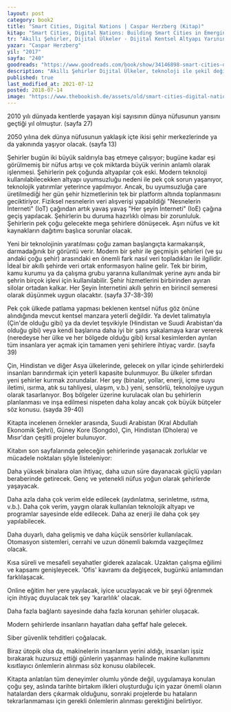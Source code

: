 ```yaml
---
layout: post  
category: book2  
title: "Smart Cities, Digital Nations | Caspar Herzberg (Kitap)"  
kitap: "Smart Cities, Digital Nations: Building Smart Cities in Emerging Countries and Beyond"  
tr: "Akıllı Şehirler, Dijital Ülkeler - Dijital Kentsel Altyapı Yarının Kalabalık Dünyasında Nasıl Daha İyi Bir Yaşam Sunabilir"  
yazar: "Caspar Herzberg"  
yil: "2017"  
sayfa: "240"  
goodreads: "https://www.goodreads.com/book/show/34146898-smart-cities-digital-nations"
description: "Akıllı Şehirler Dijital Ülkeler, teknoloji ile şekil değiştiren şehirciliği anlatan bir kitap."
published: true
last_modified_at: 2021-07-12
posted: 2018-07-14
image: "https://www.thebookish.de/assets/old/smart-cities-digital-nations.jpg"
---
```


2010 yılı dünyada kentlerde yaşayan kişi sayısının dünya nüfusunun yarısını geçtiği yıl olmuştur. (sayfa 27)  
  
2050 yılına dek dünya nüfusunun yaklaşık içte ikisi şehir merkezlerinde ya da yakınında yaşıyor olacak. (sayfa 13)  
  
Şehirler bugün iki büyük saldırıyla baş etmeye çalışıyor; bugüne kadar eşi görülmemiş bir nüfus artışı ve çok miktarda büyük verinin anlamlı olarak işlenmesi. Şehirlerin pek çoğunda altyapılar çok eski. Modern teknoloji kullanılabilecekken altyapı uyumsuzluğu nedeni ile pek çok sorun yaşanıyor, teknolojik yatırımlar yeterince yapılmıyor. Ancak, bu uyumsuzluğa çare üretilmediği her gün şehir hizmetlerinin tek bir platform altında toplanmasını geciktiriyor. Fiziksel nesnelerin veri alışverişi yapabildiği "Nesnelerin İnterneti" (IoT) çağından artık yavaş yavaş "Her şeyin İnterneti" (IoE) çağına geçiş yapılacak. Şehirlerin bu duruma hazırlıklı olması bir zorunluluk. Şehirlerin pek çoğu gelecekte mega şehirlere dönüşecek. Aşırı nüfus ve kit kaynakların dağıtımı başlıca sorunlar olacak.  
  
Yeni bir teknolojinin yaratılması çoğu zaman başlangıçta karmakarışık, darmadağınık bir görüntü verir. Modern bir şehir ile geçmişin şehirleri (ve şu andaki çoğu şehir) arasındaki en önemli fark nasıl veri topladıkları ile ilgilidir. İdeal bir akıllı şehirde veri ortak enformasyon haline gelir. Tek bir birim, kamu kurumu ya da çalışma grubu yararına kullanılmak yerine aynı anda bir şehrin birçok işlevi için kullanılabilir. Şehir hizmetlerini birbirinden ayıran silolar ortadan kalkar. Her Şeyin İnternetini akıllı şehrin en birincil semeresi olarak düşünmek uygun olacaktır. (sayfa 37-38-39)  
  
Pek çok ülkede patlama yapması beklenen kentsel nüfus göz önüne alındığında mevcut kentsel manzara yeterli değildir. Ya devlet talimatıyla (Çin'de olduğu gibi) ya da devlet teşvikiyle (Hindistan ve Suudi Arabistan'da olduğu gibi) veya kendi başlarına daha iyi bir şans yakalamaya karar vererek (neredeyse her ülke ve her bölgede olduğu gibi) kırsal kesimlerden ayrılan tüm insanlara yer açmak için tamamen yeni şehirlere ihtiyaç vardır. (sayfa 39)  
  
Çin, Hindistan ve diğer Asya ülkelerinde, gelecek on yıllar içinde şehirlerdeki insanları barındırmak için yeterli kapasite bulunmuyor. Bu ülkeler sıfırdan yeni şehirler kurmak zorundalar. Her şey (binalar, yollar, enerji, içme suyu iletimi, ısırma, atık su tahliyesi, ulaşım, v.b.) yeni, sensörlü, teknolojiye uygun olarak tasarlanıyor. Boş bölgeler üzerine kurulacak olan bu şehirlerin planlanması ve inşa edilmesi nispeten daha kolay ancak çok büyük bütçeler söz konusu. (sayda 39-40)  
  
Kitapta incelenen örnekler arasında, Suudi Arabistan (Kral Abdullah Ekonomik Şehri), Güney Kore (Songdo), Çin, Hindistan (Dholera) ve Mısır'dan çeşitli projeler bulunuyor.  
  
Kitabın son sayfalarında geleceğin şehirlerinde yaşanacak zorluklar ve mücadele noktaları şöyle listeleniyor:  
  
Daha yüksek binalara olan ihtiyaç, daha uzun süre dayanacak güçlü yapıları beraberinde getirecek. Genç ve yetenekli nüfus yoğun olarak şehirlerde yaşayacak.  
  
Daha azla daha çok verim elde edilecek (aydınlatma, serinletme, ısıtma, v.b.). Daha çok verim, yaygın olarak kullanılan teknolojik altyapı ve programlar sayesinde elde edilecek. Daha az enerji ile daha çok şey yapılabilecek.  
  
Daha duyarlı, daha gelişmiş ve daha küçük sensörler kullanılacak. Otomasyon sistemleri, cerrahi ve uzun dönemli bakımda vazgeçilmez olacak.  
  
Kısa süreli ve mesafeli seyahatler giderek azalacak. Uzaktan çalışma eğilimi ve kapsamı genişleyecek. 'Ofis' kavramı da değişecek, bugünkü anlamından farklılaşacak.  
  
Online eğitim her yere yayılacak, iyice ucuzlayacak ve bir şeyi öğrenmek için ihtiyaç duyulacak tek şey 'kararlılık' olacak.  
  
Daha fazla bağlantı sayesinde daha fazla korunan şehirler oluşacak.  
  
Modern şehirlerde insanların hayatları daha şeffaf hale gelecek.  
  
Siber güvenlik tehditleri çoğalacak.  
  
Biraz ütopik olsa da, makinelerin insanların yerini aldığı, insanları işsiz bırakarak huzursuz ettiği günlerin yaşanması halinde makine kullanımını kısıtlayıcı önlemlerin alınması söz konusu olabilecek.  
  
Kitapta anlatılan tüm deneyimler olumlu yönde değil, uygulamaya konulan çoğu şey, aslında tarihte birtakım ilkleri oluşturduğu için yazar önemli olanın hatalardan ders çıkarmak olduğunu, sonraki projelerde bu hataların tekrarlanmaması için gerekli önlemlerin alınması gerektiğini belirtiyor.  
  
  

